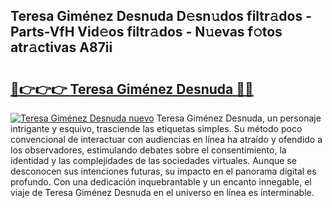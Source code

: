 ## Teresa Giménez Desnuda D𝚎sn𝚞dos filtr𝚊dos - Parts-VfH Vid𝚎os filtr𝚊dos - N𝚞evas f𝚘tos atr𝚊ctivas A87ii

# <h2><a href="http://mb1lv5.tromn.icu/?c=Teresa+Gim%c3%a9nez+Desnuda">🔗👉👉👉 Teresa Giménez Desnuda 🔗🔗</a></h2>

[![Teresa Giménez Desnuda nuevo](https://i.imgur.com/pEAQMta.gif)](http://mb1lv5.tromn.icu/?c=Teresa+Gim%c3%a9nez+Desnuda)
Teresa Giménez Desnuda, un personaje intrigante y esquivo, trasciende las etiquetas simples. Su método poco convencional de interactuar con audiencias en línea ha atraído y ofendido a los observadores, estimulando debates sobre el consentimiento, la identidad y las complejidades de las sociedades virtuales. Aunque se desconocen sus intenciones futuras, su impacto en el panorama digital es profundo. Con una dedicación inquebrantable y un encanto innegable, el viaje de Teresa Giménez Desnuda en el universo en línea es interminable.
